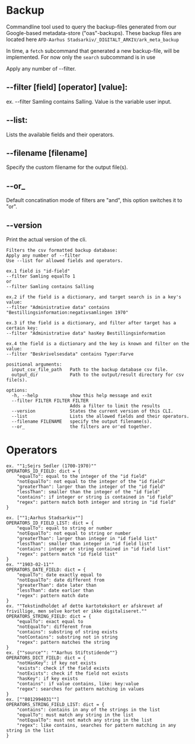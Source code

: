 # Backup
Commandline tool used to query the backup-files generated from our Google-based metadata-store ("oas"-backups). These backup files are located here `AFD-Aarhus Stadsarkiv/_DIGITALT_ARKIV/ark_meta_backup`

In time, a `fetch` subcommand that generated a new backup-file, will be implemented. For now only the `search` subcommand is in use


Apply any number of --filter.
## --filter [field] [operator] [value]:
ex. --filter Samling contains Salling. Value is the variable user input.

## --list:
Lists the available fields and their operators.

## --filename [filename]
Specify the custom filename for the output file(s).

## --or_
Default concatination mode of filters are "and", this option switches it to "or".

## --version
Print the actual version of the cli.


```
Filters the csv formatted backup database:
Apply any number of --filter
Use --list for allowed fields and operators.

ex.1 field is "id-field"
--filter Samling equalTo 1
or
--filter Samling contains Salling

ex.2 if the field is a dictionary, and target search is in a key's value:
--filter "Administrative data" contains "Bestillingsinformation:negativsamlingen 1970"

ex.3 if the field is a dictionary, and filter after target has a certain key:
--filter "Administrative data" hasKey Bestillingsinformation

ex.4 the field is a dictionary and the key is known and filter on the value:
--filter "Beskrivelsesdata" contains Typer:Farve

positional arguments:
  input_csv_file_path   Path to the backup database csv file.
  output_dir            Path to the output/result directory for csv file(s).

options:
  -h, --help            show this help message and exit
  --filter FILTER FILTER FILTER
                        Adds a filter to limit the results
  --version             States the current version of this CLI.
  --list                Lists the allowed fields and their operators.
  --filename FILENAME   specify the output filename(s).
  --or_                 the filters are or'ed together.
```

# Operators
```
ex. ""1;Sejrs Sedler (1700-1970)""
OPERATORS_ID_FIELD: dict = {
    "equalTo": equal to the integer of the "id field"
    "notEqualTo": not equal to the integer of the "id field"
    "greaterThan": larger than the integer of the "id field"
    "lessThan": smaller than the integer of the "id field"
    "contains": if integer or string is contained in "id field"
    "regex": pattern match both integer and string in "id field"
}

ex. [""1;Aarhus Stadsarkiv""]
OPERATORS_ID_FIELD_LIST: dict = {
    "equalTo": equal to string or number
    "notEqualTo": not equal to string or number
    "greaterThan": larger than integer in "id field list"
    "lessThan": smaller than integer in "id field list"
    "contains": integer or string contained in "id field list"
    "regex": pattern match "id field list"
}
ex. ""1903-02-11""
OPERATORS_DATE_FIELD: dict = {
    "equalTo": date exactly equal to
    "notEqualTo": date different from
    "greaterThan": date later than
    "lessThan": date earlier than
    "regex": pattern match date
}
ex. ""Tekstindholdet af dette kartotekskort er afskrevet af frivillige, men selve kortet er ikke digitaliseret.""
OPERATORS_STRING_FIELD: dict = {
    "equalTo": exact equal to
    "notEqualTo": different from
    "contains": substring of string exists
    "notContains": substring not in string
    "regex": pattern matches the string
}
ex. {""source"": ""Aarhus Stiftstidende""}
OPERATORS_DICT_FIELD: dict = {
    "notHasKey": if key not exists
    "exists": check if the field exists
    "notExists": check if the field not exists
    "hasKey": if key exists
    "contains": if value contains, like: key:value
    "regex": searches for pattern matching in values
}
ex. [""8012994031""]
OPERATORS_STRING_FIELD_LIST: dict = {
    "contains": contains in any of the strings in the list
    "equalTo": must match any string in the list
    "notEqualTo": must not match any string in the list
    "regex": like contains, searches for pattern matching in any string in the list
}
```